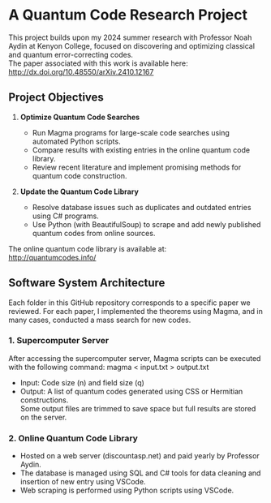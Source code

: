 # A Quantum Code Research Project

This project builds upon my 2024 summer research with Professor Noah Aydin at Kenyon College, focused on discovering and optimizing classical and quantum error-correcting codes.  
The paper associated with this work is available here:  
http://dx.doi.org/10.48550/arXiv.2410.12167

## Project Objectives

1. **Optimize Quantum Code Searches**
   - Run Magma programs for large-scale code searches using automated Python scripts.
   - Compare results with existing entries in the online quantum code library.
   - Review recent literature and implement promising methods for quantum code construction.

2. **Update the Quantum Code Library**
   - Resolve database issues such as duplicates and outdated entries using C# programs.
   - Use Python (with BeautifulSoup) to scrape and add newly published quantum codes from online sources.

The online quantum code library is available at:  
http://quantumcodes.info/

## Software System Architecture

Each folder in this GitHub repository corresponds to a specific paper we reviewed. For each paper, I implemented the theorems using Magma, and in many cases, conducted a mass search for new codes.

### 1. Supercomputer Server
After accessing the supercomputer server, Magma scripts can be executed with the following command: magma < input.txt > output.txt
- Input: Code size (n) and field size (q)  
- Output: A list of quantum codes generated using CSS or Hermitian constructions.  
Some output files are trimmed to save space but full results are stored on the server.

### 2. Online Quantum Code Library
- Hosted on a web server (discountasp.net) and paid yearly by Professor Aydin.
- The database is managed using SQL and C# tools for data cleaning and insertion of new entry using VSCode.
- Web scraping is performed using Python scripts using VSCode.

